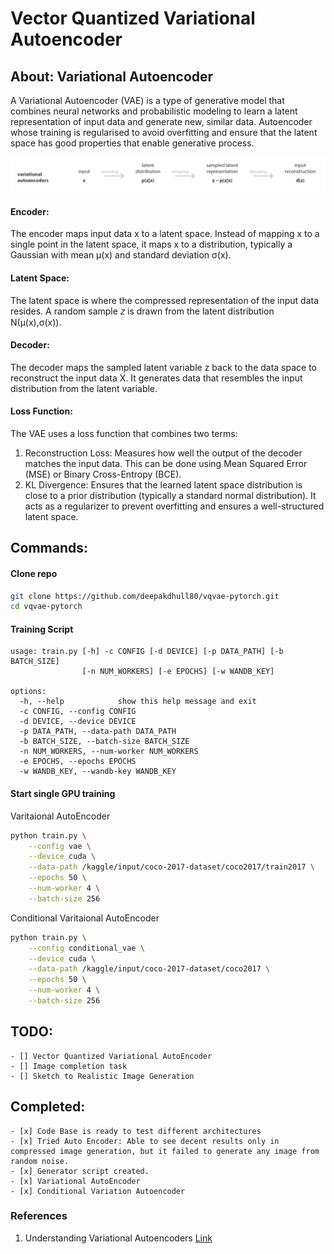# Vector Quantized Variational Autoencoder

## About: Variational Autoencoder

A Variational Autoencoder (VAE) is a type of generative model that combines neural networks and probabilistic modeling to learn a latent representation of input data and generate new, similar data. Autoencoder whose training is regularised to avoid overfitting and ensure that the latent space has good properties that enable generative process.

![alt variational-autoencoder](images/variational-autoencoder.png)

#### Encoder:

The encoder maps input data x to a latent space.
Instead of mapping x to a single point in the latent space, it maps x to a distribution, typically a Gaussian with mean μ(x) and standard deviation σ(x).
#### Latent Space:

The latent space is where the compressed representation of the input data resides.
A random sample 𝑧 is drawn from the latent distribution N(μ(x),σ(x)).

#### Decoder:
The decoder maps the sampled latent variable z back to the data space to reconstruct the input data X.
It generates data that resembles the input distribution from the latent variable.
#### Loss Function:

The VAE uses a loss function that combines two terms:
1. Reconstruction Loss: Measures how well the output of the decoder matches the input data. This can be done using Mean Squared Error (MSE) or Binary Cross-Entropy (BCE).
2. KL Divergence: Ensures that the learned latent space distribution is close to a prior distribution (typically a standard normal distribution). It acts as a regularizer to prevent overfitting and ensures a well-structured latent space.

## Commands:

#### Clone repo
```bash
git clone https://github.com/deepakdhull80/vqvae-pytorch.git
cd vqvae-pytorch
```

#### Training Script
```
usage: train.py [-h] -c CONFIG [-d DEVICE] [-p DATA_PATH] [-b BATCH_SIZE]
                [-n NUM_WORKERS] [-e EPOCHS] [-w WANDB_KEY]

options:
  -h, --help            show this help message and exit
  -c CONFIG, --config CONFIG
  -d DEVICE, --device DEVICE
  -p DATA_PATH, --data-path DATA_PATH
  -b BATCH_SIZE, --batch-size BATCH_SIZE
  -n NUM_WORKERS, --num-worker NUM_WORKERS
  -e EPOCHS, --epochs EPOCHS
  -w WANDB_KEY, --wandb-key WANDB_KEY
```

#### Start single GPU training
Varitaional AutoEncoder
```bash
python train.py \
    --config vae \
    --device cuda \
    --data-path /kaggle/input/coco-2017-dataset/coco2017/train2017 \
    --epochs 50 \
    --num-worker 4 \
    --batch-size 256
```

Conditional Varitaional AutoEncoder
```bash
python train.py \
    --config conditional_vae \
    --device cuda \
    --data-path /kaggle/input/coco-2017-dataset/coco2017 \
    --epochs 50 \
    --num-worker 4 \
    --batch-size 256
```

## TODO:
    - [] Vector Quantized Variational AutoEncoder
    - [] Image completion task
    - [] Sketch to Realistic Image Generation

## Completed:
    - [x] Code Base is ready to test different architectures
    - [x] Tried Auto Encoder: Able to see decent results only in compressed image generation, but it failed to generate any image from random noise.
    - [x] Generator script created.
    - [x] Variational AutoEncoder
    - [x] Conditional Variation Autoencoder

### References
1. Understanding Variational Autoencoders [Link](https://towardsdatascience.com/understanding-variational-autoencoders-vaes-f70510919f73)
